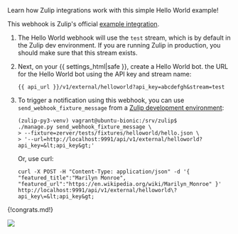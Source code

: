Learn how Zulip integrations work with this simple Hello World example!

This webhook is Zulip's official [example
integration](/api/incoming-webhooks-walkthrough).

1.  The Hello World webhook will use the `test` stream, which is
    by default in the Zulip dev environment. If you are running
    Zulip in production, you should make sure that this stream exists.

1.  Next, on your {{ settings_html|safe }}, create a Hello World bot.
    the URL for the Hello World bot using the API key and
    stream name:

    `{{ api_url }}/v1/external/helloworld?api_key=abcdefgh&stream=test`

1.  To trigger a notification using this webhook, you can use
    `send_webhook_fixture_message` from a [Zulip development
    environment](https://zulip.readthedocs.io/en/latest/development/overview.html):

        (zulip-py3-venv) vagrant@ubuntu-bionic:/srv/zulip$
        ./manage.py send_webhook_fixture_message \
        > --fixture=zerver/tests/fixtures/helloworld/hello.json \
        > '--url=http://localhost:9991/api/v1/external/helloworld?api_key=&lt;api_key&gt;'

    Or, use curl:

    ```
    curl -X POST -H "Content-Type: application/json" -d '{ "featured_title":"Marilyn Monroe", "featured_url":"https://en.wikipedia.org/wiki/Marilyn_Monroe" }' http://localhost:9991/api/v1/external/helloworld\?api_key\=&lt;api_key&gt;
    ```

{!congrats.md!}

![](/static/images/integrations/helloworld/001.png)
